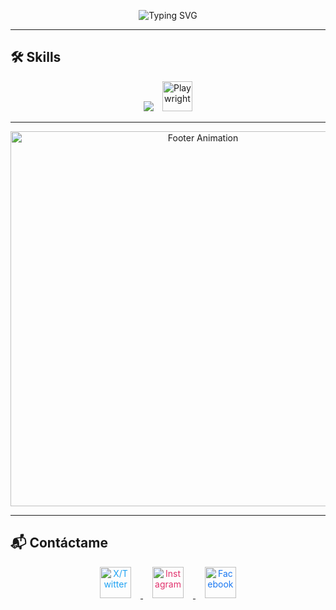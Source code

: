 <!-- Banner estilo consola -->
<p align="center">
  <img src="https://readme-typing-svg.demolab.com?font=Fira+Code&weight=700&size=24&pause=1000&color=00FF00&center=true&vCenter=true&width=700&lines=$+skills+--list;Backend+%7C+Frontend+%7C+Data+Engineering;Linux+%7C+Cloud+%7C+Cybersecurity;AI+%7C+IoT+%7C+Automation" alt="Typing SVG" />
</p>

---

## 🛠️ Skills
<p align="center">
  <img src="https://skillicons.dev/icons?i=java,python,js,ts,react,nodejs,nextjs,npm,yarn,astro,github,html,css,tailwind,postgresql,mysql,docker,linux,git,mongodb,django,aws,arduino,deno,vscode,postman" />
  <img src="https://playwright.dev/img/playwright-logo.svg" width="48" height="48" alt="Playwright" style="margin-left: 10px;"/>
</p>

---

<p align="center">
  <img src="https://i.makeagif.com/media/7-22-2021/wizqV-.gif" width="600" alt="Footer Animation"/>
</p>

---

## 📬 Contáctame
<p align="center">
  <a href="https://x.com/shuan_qi?t=-Mo7aaLZli9l-W1bvxlDKA&s=09" target="_blank">
    <img src="https://cdn.jsdelivr.net/npm/simple-icons@v9/icons/twitter.svg" alt="X/Twitter" width="50" height="50" style="color:#1DA1F2; fill:#1DA1F2; margin:0 15px"/>
  </a>
  <a href="https://www.instagram.com/cesarberrnal_crz?igsh=MTEyb3kzdHVxYmlrNQ==" target="_blank">
    <img src="https://cdn.jsdelivr.net/npm/simple-icons@v9/icons/instagram.svg" alt="Instagram" width="50" height="50" style="color:#E1306C; fill:#E1306C; margin:0 15px"/>
  </a>
  <a href="https://www.facebook.com/share/1FqvLBk4Ws/" target="_blank">
    <img src="https://cdn.jsdelivr.net/npm/simple-icons@v9/icons/facebook.svg" alt="Facebook" width="50" height="50" style="color:#1877F2; fill:#1877F2; margin:0 15px"/>
  </a>
</p>

